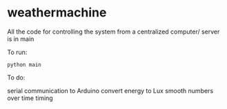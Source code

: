 # weathermachine

All the code for controlling the system from a centralized computer/ server is in main

To run:

`python main`


To do:

serial communication to Arduino
convert energy to Lux
smooth numbers over time
timing